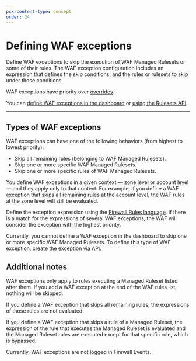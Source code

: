 ```yaml
---
pcx-content-type: concept
order: 24
---
```


# Defining WAF exceptions

Define WAF exceptions to skip the execution of WAF Managed Rulesets or some of their rules. The WAF exception configuration includes an expression that defines the skip conditions, and the rules or rulesets to skip under those conditions.

WAF exceptions have priority over [overrides](https://developers.cloudflare.com/firewall/cf-rulesets/managed-rulesets/override-managed-ruleset).

You can [define WAF exceptions in the dashboard](/managed-rulesets/waf-exceptions/define-dashboard) or [using the Rulesets API](/managed-rulesets/waf-exceptions/define-api).

---

## Types of WAF exceptions

WAF exceptions can have one of the following behaviors (from highest to lowest priority):

* Skip all remaining rules (belonging to WAF Managed Rulesets).
* Skip one or more specific WAF Managed Rulesets.
* Skip one or more specific rules of WAF Managed Rulesets.

You define WAF exceptions in a given context — zone level or account level — and they apply only to that context. For example, if you define a WAF exception that skips all remaining rules at the account level, the WAF rules at the zone level will still be evaluated.

Define the exception expression using the [Firewall Rules language](https://developers.cloudflare.com/firewall/cf-firewall-language). If there is a match for the expressions of several WAF exceptions, the WAF will consider the exception with the highest priority.

<Aside type="note">

Currently, you cannot define a WAF exception in the dashboard to skip one or more specific WAF Managed Rulesets. To define this type of WAF exception, [create the exception via API](/managed-rulesets/waf-exceptions/define-api).

</Aside>

## Additional notes

WAF exceptions only apply to rules executing a Managed Ruleset listed after them. If you add a WAF exception at the end of the WAF rules list, nothing will be skipped.

If you define a WAF exception that skips all remaining rules, the expressions of those rules are not evaluated.

If you define a WAF exception that skips a rule of a Managed Ruleset, the expression of the rule that executes the Managed Ruleset is evaluated and the Managed Ruleset rules are executed except for that specific rule, which is bypassed.

Currently, WAF exceptions are not logged in Firewall Events.
